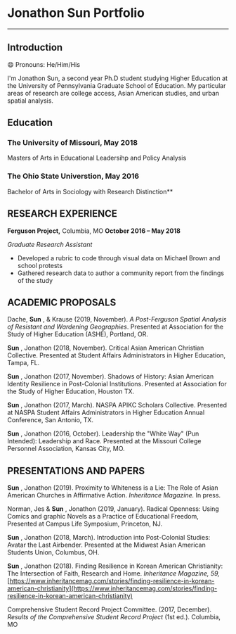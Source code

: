 # Jonathon Sun Portfolio

---

## Introduction
😄 Pronouns: He/Him/His

I'm Jonathon Sun, a second year Ph.D student studying Higher Education at the University of Pennsylvania Graduate School of Education. My particular areas of research are college access, Asian American studies, and urban spatial analysis.

## Education

### The University of Missouri, May 2018 
Masters of Arts in Educational Leadersihp and Policy Analysis 

### The Ohio State Universtion, May 2016
Bachelor of Arts in Sociology with Research Distinction**

## RESEARCH EXPERIENCE

**Ferguson Project,** Columbia, MO **October 2016 – May 2018**

_Graduate Research Assistant_

- Developed a rubric to code through visual data on Michael Brown and school protests
- Gathered research data to author a community report from the findings of the study

## ACADEMIC PROPOSALS

Dache, **Sun** , &amp; Krause (2019, November). _A Post-Ferguson Spatial Analysis of Resistant and Wardening Geographies_. Presented at Association for the Study of Higher Education (ASHE), Portland, OR.

**Sun** , Jonathon (2018, November). Critical Asian American Christian Collective. Presented at Student Affairs Administrators in Higher Education, Tampa, FL.

**Sun** , Jonathon (2017, November). Shadows of History: Asian American Identity Resilience in Post-Colonial Institutions. Presented at Association for the Study of Higher Education, Houston TX.

**Sun** , Jonathon (2017, March). NASPA APIKC Scholars Collective. Presented at NASPA Student Affairs Administrators in Higher Education Annual Conference, San Antonio, TX.

**Sun** , Jonathon (2016, October). Leadership the &quot;White Way&quot; (Pun Intended): Leadership and Race. Presented at the Missouri College Personnel Association, Kansas City, MO.

## PRESENTATIONS AND PAPERS

**Sun** , Jonathon (2019). Proximity to Whiteness is a Lie: The Role of Asian American Churches in Affirmative Action. _Inheritance Magazine._ In press.

Norman, Jes &amp; **Sun** , Jonathon (2019, January). Radical Openness: Using Comics and graphic Novels as a Practice of Educational Freedom, Presented at Campus Life Symposium, Princeton, NJ.

**Sun** , Jonathon (2018, March). Introduction into Post-Colonial Studies: Avatar the Last Airbender. Presented at the Midwest Asian American Students Union, Columbus, OH.

**Sun** , Jonathon (2018). Finding Resilience in Korean American Christianity: The Intersection of Faith, Research and Home. _Inheritance Magazine, 59,_ [https://www.inheritancemag.com/stories/finding-resilience-in-korean-american-christianity](https://www.inheritancemag.com/stories/finding-resilience-in-korean-american-christianity)

Comprehensive Student Record Project Committee. (2017, December). _Results of the Comprehensive Student Record Project_ (1st ed.). Columbia, MO
